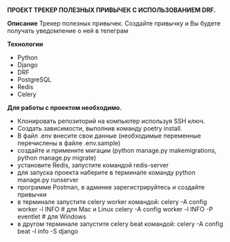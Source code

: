 **ПРОЕКТ ТРЕКЕР ПОЛЕЗНЫХ ПРИВЫЧЕК С ИСПОЛЬЗОВАНИЕМ DRF.**

**Описание**
Трекер полезных привычек. Создайте привычку и Вы будете получать уведомление о ней в телеграм


**Технологии**

- Python
- Django
- DRF
- PostgreSQL
- Redis
- Celery

**Для работы с проектом необходимо.**  
- Клонировать репозиторий на компьютер используя SSH ключ.
- Создать зависимости, выполнив команду poetry install.
- В файл .env внесите свои данные (необходимые переменные перечислены в файле .env.sample)
- создайте и примените мигации (python manage.py makemigrations, python manage.py migrate)
- установите Redis, запустите командой redis-server
- для запуска проекта наберите в терминале команду python manage.py runserver
- программе Postman, в админке зарегистрируйтесь и создайте привычки
- в терминале запустите celery worker командой:
  celery -A config worker -l INFO  # для Mac и Linux
  celery -A config worker -l INFO -P eventlet  # для Windows
- в другом терминале запустите celery beat командой:
  celery -A config beat -l info -S django
